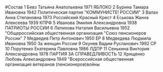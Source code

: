 #Состав
1 Бевз Татьяна Анатольевна 1971 ЯБЛОКО
2 Бурина Тамара Ивановна 1942 Политическая партия \"КОММУНИСТЕ! РОССИИ\"
3 Валах Анна Степановна 1973 Российский Красный Крест
4 Еськова Жанна Алексеева 1939 КПРФ
5 Иванова Эмилия Александровна 1938 ПАТРИОТЫ РОССИИ
6 Лепихова Наталия Васильевна 1952 \"Общероссийская общественная организация \"Союз пенсионеров России\"
7 Медведев Петр Антонович 1950 ЕР
8 Медведева Людмила Ивановна 1950 За женщин России
9 Окунев Вадим Русланович 1992 СР
10 Порутенко Екатерина Павловна 1986 ЛДПР
11 Сенькина Виктория Александровна 1978 ПАРТИЯ ЗА СПРАВЕДЛИВОСТЬ
12 Хрищенко Любовь Александровна 1949 \"Всероссийская общественная организация ветеранов (пенсионеров)войны
